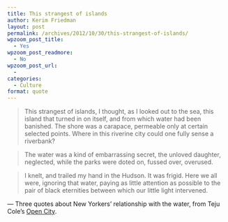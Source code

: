```yaml
---
title: This strangest of islands
author: Kerim Friedman
layout: post
permalink: /archives/2012/10/30/this-strangest-of-islands/
wpzoom_post_title:
  - Yes
wpzoom_post_readmore:
  - No
wpzoom_post_url:
  - 
categories:
  - Culture
format: quote
---
```

> This strangest of islands, I thought, as I looked out to the sea, this island that turned in on itself, and from which water had been banished. The shore was a carapace, permeable only at certain selected points. Where in this riverine city could one fully sense a riverbank?

> The water was a kind of embarrassing secret, the unloved daughter, neglected, while the parks were doted on, fussed over, overused.

> I knelt, and trailed my hand in the Hudson. It was frigid. Here we all were, ignoring that water, paying as little attention as possible to the pair of black eternities between which our little light intervened.

— Three quotes about New Yorkers&#8217; relationship with the water, from Teju Cole&#8217;s <a href="http://www.amazon.com/gp/product/0812980093/ref=as_li_ss_tl?ie=UTF8&#038;camp=1789&#038;creative=390957&#038;creativeASIN=0812980093&#038;linkCode=as2&#038;tag=httpkerimoxus-20" onclick="_gaq.push(['_trackEvent', 'outbound-article', 'http://www.amazon.com/gp/product/0812980093/ref=as_li_ss_tl?ie=UTF8&camp=1789&creative=390957&creativeASIN=0812980093&linkCode=as2&tag=httpkerimoxus-20', 'Open City']);" >Open City</a>.

